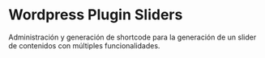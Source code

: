 # Wordpress Plugin Sliders

Administración y generación de shortcode para la generación de un slider de contenidos con múltiples funcionalidades.